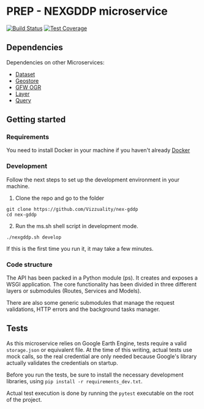 # PREP - NEXGDDP microservice

[![Build Status](https://travis-ci.org/Vizzuality/prep-nexgddp.svg?branch=develop)](https://travis-ci.org/Vizzuality/prep-nexgddp)
[![Test Coverage](https://api.codeclimate.com/v1/badges/95cbefa669563539f187/test_coverage)](https://codeclimate.com/github/Vizzuality/prep-nexgddp/test_coverage)

## Dependencies

Dependencies on other Microservices:
- [Dataset](https://github.com/resource-watch/dataset/)
- [Geostore](https://github.com/gfw-api/gfw-geostore-api)
- [GFW OGR](https://github.com/gfw-api/gfw-ogr-api)
- [Layer](https://github.com/resource-watch/layer)
- [Query](https://github.com/resource-watch/query/)

## Getting started

### Requirements

You need to install Docker in your machine if you haven't already [Docker](https://www.docker.com/)

### Development

Follow the next steps to set up the development environment in your machine.

1. Clone the repo and go to the folder

```ssh
git clone https://github.com/Vizzuality/nex-gddp
cd nex-gddp
```

2. Run the ms.sh shell script in development mode.

```ssh
./nexgddp.sh develop
```

If this is the first time you run it, it may take a few minutes.

### Code structure

The API has been packed in a Python module (ps). It creates and exposes a WSGI application. The core functionality
has been divided in three different layers or submodules (Routes, Services and Models).

There are also some generic submodules that manage the request validations, HTTP errors and the background tasks manager.


## Tests

As this microservice relies on Google Earth Engine, tests require a valid `storage.json` or equivalent file. 
At the time of this writing, actual tests use mock calls, so the real credential are only needed because Google's 
library actually validates the credentials on startup. 

Before you run the tests, be sure to install the necessary development libraries, using `pip install -r requirements_dev.txt`.

Actual test execution is done by running the `pytest` executable on the root of the project.  
